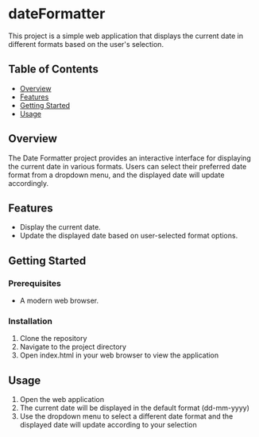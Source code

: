 # dateFormatter
This project is a simple web application that displays the current date in different formats based on the user's selection.

## Table of Contents
- [Overview](#overview)
- [Features](#features)
- [Getting Started](#getting-started)
- [Usage](#usage)

## Overview
The Date Formatter project provides an interactive interface for displaying the current date in various formats. 
Users can select their preferred date format from a dropdown menu, and the displayed date will update accordingly.

## Features
- Display the current date.
- Update the displayed date based on user-selected format options.

## Getting Started

### Prerequisites
- A modern web browser.

### Installation
1. Clone the repository
2. Navigate to the project directory
3. Open index.html in your web browser to view the application

## Usage
1. Open the web application
2. The current date will be displayed in the default format (dd-mm-yyyy)
3. Use the dropdown menu to select a different date format and the displayed date will update according to your selection
